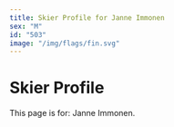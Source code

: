 ```yaml
---
title: Skier Profile for Janne Immonen
sex: "M"
id: "503"
image: "/img/flags/fin.svg" 
---
```


# Skier Profile

This page is for: Janne Immonen.
    